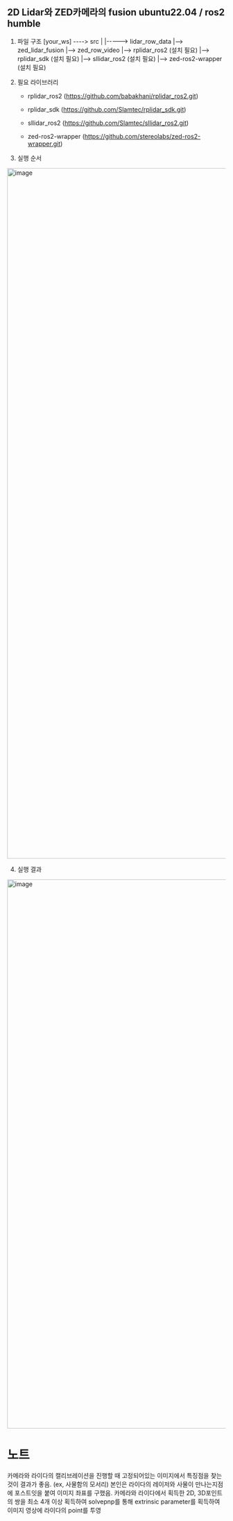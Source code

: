2D Lidar와 ZED카메라의 fusion
ubuntu22.04 / ros2 humble
---------------------------------

1) 파일 구조
[your_ws] ----> src
                  |
                  |-----> lidar_row_data
                     |--> zed_lidar_fusion
                     |--> zed_row_video
                     |--> rplidar_ros2 (설치 필요)
                     |--> rplidar_sdk (설치 필요)
                     |--> sllidar_ros2 (설치 필요)
                     |--> zed-ros2-wrapper (설치 필요)
           

2) 필요 라이브러리

   - rplidar_ros2
     (https://github.com/babakhani/rplidar_ros2.git)
     
   - rplidar_sdk
     (https://github.com/Slamtec/rplidar_sdk.git)
     
   - sllidar_ros2
     (https://github.com/Slamtec/sllidar_ros2.git)
     
   - zed-ros2-wrapper
     (https://github.com/stereolabs/zed-ros2-wrapper.git)


3)  실행 순서
<img width="3180" height="1592" alt="image" src="https://github.com/user-attachments/assets/15f52809-912a-4e51-93a3-985c25e1db87" />

4) 실행 결과
<img width="1590" height="1266" alt="image" src="https://github.com/user-attachments/assets/55482f9c-8056-4eb5-8fc4-68315a42b09c" />


# 노트
카메라와 라이다의 캘리브레이션을 진행할 때 고정되어있는 이미지에서 특징점을 찾는것이 결과가 좋음. (ex, 사물함의 모서리)
본인은 라이다의 레이저와 사물이 만나는지점에 포스트잇을 붙여 이미지 좌표를 구했음. 
카메라와 라이다에서 획득한 2D, 3D포인트의 쌍을 최소 4개 이상 획득하여 solvepnp를 통해 extrinsic parameter를 획득하여 이미지 영상에 라이다의 point를 투영
